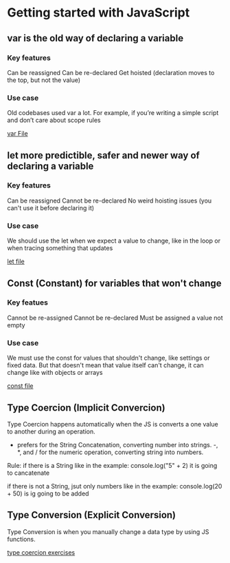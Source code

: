 # Getting started with JavaScript

## var is the old way of declaring a variable

### Key features

Can be reassigned
Can be re-declared
Get hoisted (declaration moves to the top, but not the value)

### Use case

Old codebases used var a lot. For example, if you’re writing a simple script and don’t care about scope rules

[var File](var.js)

## let more predictible, safer and newer way of declaring a variable

### Key features

Can be reassigned
Cannot be re-declared
No weird hoisting issues (you can't use it before declaring it)

### Use case
We should use the let when we expect a value to change, like in the loop or when tracing something that updates

[let file](let.js)

## Const (Constant) for variables that won't change

### Key featues 

Cannot be re-assigned
Cannot be re-declared
Must be assigned a value not empty

### Use case

We must use the const for values that shouldn't change, like settings or fixed data.
But that doesn't mean that value itself can't change, it can change like with objects or arrays

[const file](const.js)

## Type Coercion (Implicit Convercion)

Type Coercion happens automatically when the JS is converts a one value to another during an operation.

+ prefers for the String Concatenation, converting number into strings.
-, *, and / for the numeric operation, converting string into numbers.

Rule: if there is a String like in the example: 
console.log("5" + 2) it is going to cancatenate

if there is not a String, jsut only numbers like in the example:
console.log(20 + 50) is ig going to be added

## Type Conversion (Explicit Conversion)

Type Conversion is when you manually change a data type by using JS functions.

[type coercion exercises](type_coercion.js)
